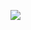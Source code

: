 ![](https://64.media.tumblr.com/587d4e7d5b31ee50f4b528b874ccf402/14daff051542a42e-12/s500x750/15cf8b2644ed890e37b0ed8b196f81f57b0d3629.pnj)
